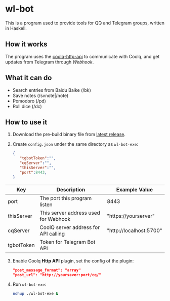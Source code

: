 # wl-bot

This is a program used to provide tools for QQ and Telegram groups, written in Haskell.

## How it works

The program uses the [coolq-http-api](https://github.com/richardchien/coolq-http-api) to communicate with Coolq, and get updates from Telegram through _Webhook_.

## What it can do

- Search entries from Baidu Baike (/bk)
- Save notes (/svnote|/note)
- Pomodoro (/pd)
- Roll dice (/dc)

## How to use it

1. Download the pre-build binary file from [latest release](https://github.com/Nutr1t07/wl-bot/releases/latest).

2. Create `config.json` under the same directory as `wl-bot-exe`:

   ```json
   {
      "tgbotToken":"",
      "cqServer":"",
      "thisServer":"",
      "port":8443,
   }
   ```

| Key        | Description                          | Example Value            |
|------------|--------------------------------------|--------------------------|
| port       | The port this program listen         | 8443                     |
| thisServer | This server address used for Webhook | "https://yourserver"     |
| cqServer   | CoolQ server address for API calling | "http://localhost:5700"  |
| tgbotToken | Token for Telegram Bot API           |                          |


3. Enable Coolq **Http API** plugin, set the config of the plugin:

   ```json
   "post_message_format": "array"
   "post_url": "http://yoursever:port/cq/"
   ```

4. Run `wl-bot-exe`:

   ```bash
   nohup ./wl-bot-exe &
   ```
